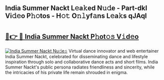 ## India Summer Nackt L𝚎a𝚔ed N𝚞𝚍e - Part-dkI Vi𝚍𝚎o P𝚑𝚘tos - H𝚘𝚝 O𝚗𝚕yf𝚊ns L𝚎a𝚔s qJAqI

# <h2><a href="http://kfeizo.oniu.top/?m=India+Summer+Nackt">🔗👉 🔴 India Summer Nackt P𝚑ot𝚘𝚜 V𝚒d𝚎o</a></h2>

[![India Summer Nackt Nu𝚍e𝚜](https://i.imgur.com/0qMVB7G.gif)](http://kfeizo.oniu.top/?m=India+Summer+Nackt)
Virtual dance innovator and web entertainer India Summer Nackt, celebrated for disseminating dance and lifestyle inspiration through solo and collaborative dance acts and short films. India Summer Nackt's public persona radiates friendliness and sincerity, while the intricacies of his private life remain shrouded in enigma.  
